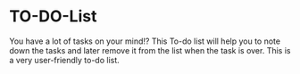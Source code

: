 # TO-DO-List
You have a lot of tasks on your mind!? This To-do list will help you to note down the tasks and later remove it from the list when the task is over. This is a very user-friendly to-do list.
